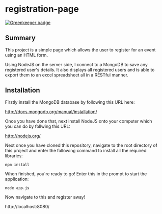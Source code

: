 registration-page
=================

[![Greenkeeper badge](https://badges.greenkeeper.io/KevinAdu/registration-page.svg)](https://greenkeeper.io/)

## Summary 

This project is a simple page which allows the user to register for an event using an HTML form.

Using NodeJS on the server side, I connect to a MongoDB to save any registered user's details.
It also displays all registered users and is able to export them to an excel spreadsheet all in a RESTful manner.


## Installation

Firstly install the MongoDB database by following this URL here:

http://docs.mongodb.org/manual/installation/

Once you have done that, next install NodeJS onto your computer which you can do by follwing this URL:

http://nodejs.org/

Next once you have cloned this repository, navigate to the root directory of this project and enter the following command to install all the required libraries:

`npm install`

When finished, you're ready to go! Enter this in the prompt to start the application:

`node app.js`

Now navigate to this and register away!

http://localhost:8080/


